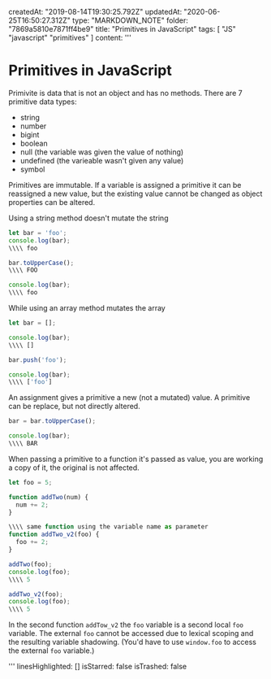 createdAt: "2019-08-14T19:30:25.792Z"
updatedAt: "2020-06-25T16:50:27.312Z"
type: "MARKDOWN_NOTE"
folder: "7869a5810e7871ff4be9"
title: "Primitives in JavaScript"
tags: [
  "JS"
  "javascript"
  "primitives"
]
content: '''
  # Primitives in JavaScript
  
  Primivite is data that is not an object and has no methods. There are 7 primitive data types:
  
  - string
  - number
  - bigint
  - boolean
  - null (the variable was given the value of nothing)
  - undefined (the varieable wasn't given any value)
  - symbol
  
  Primitives are immutable. If a variable is assigned a primitive it can be reassigned a new value, but the existing value cannot be changed as object properties can be altered.
  
  Using a string method doesn't mutate the string
  
  ```javascript
  let bar = 'foo';
  console.log(bar);
  \\\\ foo
  
  bar.toUpperCase();
  \\\\ FOO
  
  console.log(bar);
  \\\\ foo
  ```
  
  While using an array method mutates the array
  ```javascript
  let bar = [];
  
  console.log(bar);
  \\\\ []
  
  bar.push('foo');
  
  console.log(bar);
  \\\\ ['foo']
  ```
  
  An assignment gives a primitive a new (not a mutated) value. A primitive can be replace, but not directly altered.
  ```javascript
  bar = bar.toUpperCase();
  
  console.log(bar);
  \\\\ BAR
  ```
  
  When passing a primitive to a function it's passed as value, you are working a copy of it, the original is not affected.
  
  ```javascript
  let foo = 5;
  
  function addTwo(num) {
    num += 2;
  }
  
  \\\\ same function using the variable name as parameter
  function addTwo_v2(foo) {
    foo += 2;
  }
  
  addTwo(foo);
  console.log(foo);
  \\\\ 5
  
  addTwo_v2(foo);
  console.log(foo);
  \\\\ 5
  ```
  
  In the second function `addTow_v2` the `foo` variable is a second local `foo` variable. The external `foo` cannot be accessed due to lexical scoping and the resulting variable shadowing. (You'd have to use `window.foo` to access the external `foo` variable.)
  
'''
linesHighlighted: []
isStarred: false
isTrashed: false
